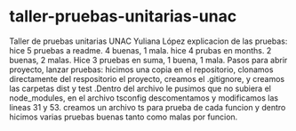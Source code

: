 # taller-pruebas-unitarias-unac
Taller de pruebas unitarias UNAC
Yuliana López
explicacion de las pruebas:
hice 5 pruebas a readme. 4 buenas, 1 mala. 
hice 4 prubas en months. 2 buenas, 2 malas.
Hice 3 pruebas en suma, 1 buena, 1 mala.
Pasos para abrir proyecto, lanzar pruebas:
hicimos una copia en el repositorio, clonamos directamente del respositorio el proyecto, creamos el .gitignore, y creamos las carpetas dist y test .Dentro del archivo le pusimos que no subiera el node_modules, en el archivo tsconfig descomentamos y modificamos las lineas 31 y 53. creamos un archivo ts para prueba de cada funcion y dentro hicimos varias pruebas buenas tanto como malas por funcion. 